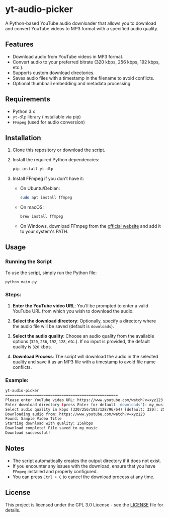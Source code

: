 
# yt-audio-picker

A Python-based YouTube audio downloader that allows you to download and convert YouTube videos to MP3 format with a specified audio quality.

## Features

- Download audio from YouTube videos in MP3 format.
- Convert audio to your preferred bitrate (320 kbps, 256 kbps, 192 kbps, etc.).
- Supports custom download directories.
- Saves audio files with a timestamp in the filename to avoid conflicts.
- Optional thumbnail embedding and metadata processing.

## Requirements

- Python 3.x
- `yt-dlp` library (installable via pip)
- `FFmpeg` (used for audio conversion)

## Installation

1. Clone this repository or download the script.

2. Install the required Python dependencies:

   ```bash
   pip install yt-dlp
   ```

3. Install FFmpeg if you don't have it:

   - On Ubuntu/Debian:

     ```bash
     sudo apt install ffmpeg
     ```

   - On macOS:

     ```bash
     brew install ffmpeg
     ```

   - On Windows, download FFmpeg from the [official website](https://ffmpeg.org/download.html) and add it to your system's PATH.

## Usage

### Running the Script

To use the script, simply run the Python file:

```bash
python main.py
```

### Steps:

1. **Enter the YouTube video URL**: You'll be prompted to enter a valid YouTube URL from which you wish to download the audio.

2. **Select the download directory**: Optionally, specify a directory where the audio file will be saved (default is `downloads`).

3. **Select the audio quality**: Choose an audio quality from the available options (`320`, `256`, `192`, `128`, etc.). If no input is provided, the default quality is `320` kbps.

4. **Download Process**: The script will download the audio in the selected quality and save it as an MP3 file with a timestamp to avoid file name conflicts.

### Example:

```bash
yt-audio-picker
==================================================
Please enter YouTube video URL: https://www.youtube.com/watch?v=xyz123
Enter download directory (press Enter for default 'downloads'): my_music
Select audio quality in kbps (320/256/192/128/96/64) [default: 320]: 256
Downloading audio from: https://www.youtube.com/watch?v=xyz123
Found: Sample Video Title
Starting download with quality: 256kbps
Download complete! File saved to my_music
Download successful!
```

## Notes

- The script automatically creates the output directory if it does not exist.
- If you encounter any issues with the download, ensure that you have `FFmpeg` installed and properly configured.
- You can press `Ctrl + C` to cancel the download process at any time.

## License

This project is licensed under the GPL 3.0 License - see the [LICENSE](LICENSE) file for details.
